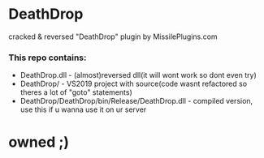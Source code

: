 # DeathDrop
cracked & reversed "DeathDrop" plugin by MissilePlugins.com

### This repo contains:
- DeathDrop.dll - (almost)reversed dll(it will wont work so dont even try)
- DeathDrop/ - VS2019 project with source(code wasnt refactored so theres a lot of "goto" statements)
- DeathDrop/DeathDrop/bin/Release/DeathDrop.dll - compiled version, use this if u wanna use it on ur server

# owned ;)